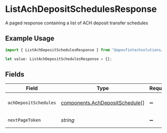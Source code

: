 # ListAchDepositSchedulesResponse

A paged response containing a list of ACH deposit transfer schedules

## Example Usage

```typescript
import { ListAchDepositSchedulesResponse } from "@apexfintechsolutions/ascend-sdk/models/components";

let value: ListAchDepositSchedulesResponse = {};
```

## Fields

| Field                                                                            | Type                                                                             | Required                                                                         | Description                                                                      | Example                                                                          |
| -------------------------------------------------------------------------------- | -------------------------------------------------------------------------------- | -------------------------------------------------------------------------------- | -------------------------------------------------------------------------------- | -------------------------------------------------------------------------------- |
| `achDepositSchedules`                                                            | [components.AchDepositSchedule](../../models/components/achdepositschedule.md)[] | :heavy_minus_sign:                                                               | The list of transfer schedules                                                   |                                                                                  |
| `nextPageToken`                                                                  | *string*                                                                         | :heavy_minus_sign:                                                               | The next page token                                                              | 4ZHd3wAaMD1IQ0ZKS2BKV0FSRVdLW4VLWkY1R1B3MU4                                      |